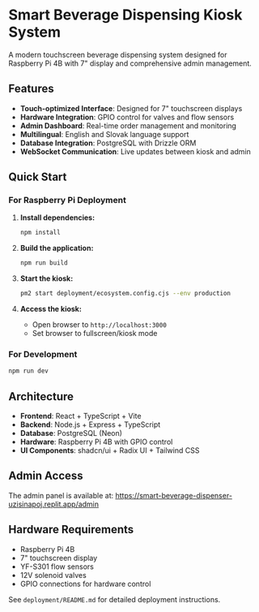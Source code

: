 # Smart Beverage Dispensing Kiosk System

A modern touchscreen beverage dispensing system designed for Raspberry Pi 4B with 7" display and comprehensive admin management.

## Features

- **Touch-optimized Interface**: Designed for 7" touchscreen displays
- **Hardware Integration**: GPIO control for valves and flow sensors
- **Admin Dashboard**: Real-time order management and monitoring
- **Multilingual**: English and Slovak language support
- **Database Integration**: PostgreSQL with Drizzle ORM
- **WebSocket Communication**: Live updates between kiosk and admin

## Quick Start

### For Raspberry Pi Deployment

1. **Install dependencies:**
   ```bash
   npm install
   ```

2. **Build the application:**
   ```bash
   npm run build
   ```

3. **Start the kiosk:**
   ```bash
   pm2 start deployment/ecosystem.config.cjs --env production
   ```

4. **Access the kiosk:**
   - Open browser to `http://localhost:3000`
   - Set browser to fullscreen/kiosk mode

### For Development

```bash
npm run dev
```

## Architecture

- **Frontend**: React + TypeScript + Vite
- **Backend**: Node.js + Express + TypeScript
- **Database**: PostgreSQL (Neon)
- **Hardware**: Raspberry Pi 4B with GPIO control
- **UI Components**: shadcn/ui + Radix UI + Tailwind CSS

## Admin Access

The admin panel is available at:
https://smart-beverage-dispenser-uzisinapoj.replit.app/admin

## Hardware Requirements

- Raspberry Pi 4B
- 7" touchscreen display
- YF-S301 flow sensors
- 12V solenoid valves
- GPIO connections for hardware control

See `deployment/README.md` for detailed deployment instructions.